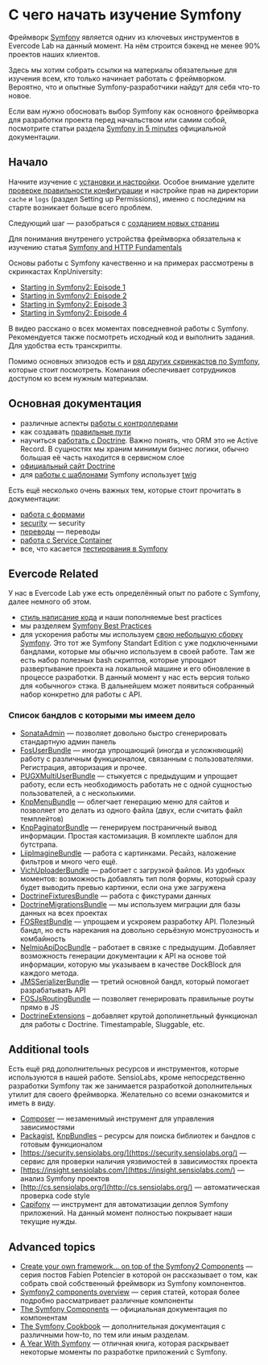 # С чего начать изучение Symfony

Фреймворк [Symfony](http://symfony.com/) является одниv из ключевых инструментов в Evercode Lab на данный момент. На нём строится бэкенд не менее 90% проектов наших клиентов.

Здесь мы хотим собрать ссылки на материалы обязательные для изучения всем, кто только начинает работать с фреймворком. Вероятно, что и опытные Symfony-разработчики найдут для себя что-то новое.

Если вам нужно обосновать выбор Symfony как основного фреймворка для разработки проекта перед начальством или самим собой, посмотрите статьи раздела [Symfony in 5 minutes](http://symfony.com/symfony_in_five_minutes) официальной документации.

## Начало

Начните изучение с [установки и настройки](http://symfony.com/doc/current/book/installation.html). Особое внимание уделите [проверке правильности конфигурации](http://symfony.com/doc/current/book/installation.html#checking-symfony-application-configuration-and-setup) и настройке прав на директории `cache` и `logs` (раздел Setting up Permissions), именно с последним на старте возникает больше всего проблем.

Следующий шаг — разобраться с [созданием новых страниц](http://symfony.com/doc/current/book/page_creation.html)

Для понимания внутренего устройства фреймворка обязательна к изучению статья [Symfony and HTTP Fundamentals](http://symfony.com/doc/current/book/http_fundamentals.html)

Основы работы с Symfony качественно и на примерах рассмотрены в скринкастах KnpUniversity:
* [Starting in Symfony2: Episode 1](https://knpuniversity.com/screencast/symfony2-ep1)
*  [Starting in Symfony2: Episode 2](https://knpuniversity.com/screencast/symfony2-ep2)
* [Starting in Symfony2: Episode 3](https://knpuniversity.com/screencast/symfony2-ep3)
*  [Starting in Symfony2: Episode 4](https://knpuniversity.com/screencast/symfony2-ep4)

В видео расскано о всех моментах повседневной работы с Symfony. Рекомендуется также посмотреть исходный код и выполнить задания. Для удобства есть транскрипты.

Помимо основных эпизодов есть и [ряд других скринкастов по Symfony](https://knpuniversity.com/tracks/symfony), которые стоит посмотреть. Компания обеспечивает сотрудников доступом ко всем нужным материалам.

## Основная документация

* различные аспекты [работы с контроллерами](http://symfony.com/doc/current/book/controller.html)
* как создавать [правильные пути](http://symfony.com/doc/current/book/routing.html)
* научиться [работать с Doctrine](http://symfony.com/doc/current/book/doctrine.html). Важно понять, что ORM это не Active Record. В сущностях мы храним минимум бизнес логики, обычно большая её часть находится в сервисном слое
*  [официальный сайт Doctrine](http://docs.doctrine-project.org/projects/doctrine-orm/en/latest/)
* для [работы с шаблонами](http://symfony.com/doc/current/book/templating.html) Symfony использует [twig](http://twig.sensiolabs.org/documentation)

Есть ещё несколько очень важных тем, которые стоит прочитать в документации:

* [работа с формами](http://symfony.com/doc/current/book/forms.html)
* [security](http://symfony.com/doc/current/book/security.html) — security
* [переводы](http://symfony.com/doc/current/book/translation.html) — переводы
* [работа с Service Container](http://symfony.com/doc/current/book/service_container.html)
* все, что касается [тестирования в Symfony](http://symfony.com/doc/current/book/testing.html)

## Evercode Related

У нас в Evercode Lab уже есть определённый опыт по работе с Symfony, далее немного об этом.

* [стиль написание кода](https://github.com/EvercodeLab/thebookofknowledge/tree/master/code_style) и наши пополняемые best practices
* мы разделяем [Symfony Best Practices](http://symfony.com/doc/current/best_practices/index.html)
* для ускорения работы мы используем [свою небольшую сборку Symfony](https://github.com/EvercodeLab/symfony-skeleton). Это тот же Symfony Standart Edition с уже подключенными бандлами, которые мы обычно используем в своей работе. Там же есть набор полезных bash скриптов, которые упрощают развертывание проекта на локальной машине и его обновление в процессе разработки. В данный момент у нас есть версия только для «обычного» стэка. В дальнейшем может появиться собранный набор конкретно для работы с API.

### Список бандлов с которыми мы имеем дело

* [SonataAdmin](https://sonata-project.org/bundles/admin/2-3/doc/index.html) — позволяет довольно быстро сгенерировать стандартную админ панель
* [FosUserBundle](http://symfony.com/doc/master/bundles/FOSRestBundle/index.html) — иногда упрощающий (иногда и усложняющий) работу с различным функционалом, связанным с пользователями. Регистрация, авторизация и прочее.
* [PUGXMultiUserBundle](https://github.com/PUGX/PUGXMultiUserBundle) — стыкуется с предыдущим и упрощает работу, если есть необходимость работать не с одной сущностью пользователей, а с несколькими.
* [KnpMenuBundle](http://symfony.com/doc/master/bundles/KnpMenuBundle/index.html) — облегчает генерацию меню для сайтов и позволяет это делать из одного файла (двух, если считать файл темплейтов)
* [KnpPaginatorBundle](https://github.com/KnpLabs/KnpPaginatorBundle) — генерируем постраничный вывод информации. Простая кастомизация. В комплекте шаблон для бутстрапа.
* [LiipImagineBundle](http://symfony.com/doc/master/bundles/LiipImagineBundle/index.html) — работа с картинками. Ресайз, наложение фильтров и много чего ещё.
* [VichUploaderBundle](https://github.com/dustin10/VichUploaderBundle) — работает с загрузкой файлов. Из удобных моментов: возможность добавлять тип поля формы, который сразу будет выводить превью картинки, если она уже загружена
* [DoctrineFixturesBundle](http://symfony.com/doc/master/bundles/DoctrineFixturesBundle/index.html) — работа с фикстурами данных
* [DoctrineMigrationsBundle](http://symfony.com/doc/master/bundles/DoctrineMigrationsBundle/index.html) — мы используем миграции для базы данных на всех проектах
* [FOSRestBundle](http://symfony.com/doc/master/bundles/FOSRestBundle/index.html) — упрощаем и ускрояем разработку API. Полезный бандл, но есть нарекания на довольно серьёзную монструозность и комбайность
* [NelmioApiDocBundle](https://github.com/nelmio/NelmioApiDocBundle/blob/master/Resources/doc/index.md) – работает в связке с предыдущим. Добавляет возможность генерации документации к API на основе той информации, которую мы указываем в качестве DockBlock для каждого метода.
* [JMSSerializerBundle](https://github.com/schmittjoh/JMSSerializerBundle) — третий основной бандл, который помогает разрабатывать API
* [FOSJsRoutingBundle](https://github.com/FriendsOfSymfony/FOSJsRoutingBundle/blob/master/Resources/doc/index.md) — позволяет генерировать правильные роуты прямо в JS
* [DoctrineExtensions](https://github.com/Atlantic18/DoctrineExtensions) – добавляет крутой дополинетльный функционал для работы с Doctrine. Timestampable, Sluggable, etc.

## Additional tools

Есть ещё ряд дополнительных ресурсов и инструментов, которые используются в нашей работе. SensioLabs, кроме непосредственно разработки Symfony так же занимается разработкой дополнительных утилит для своего фреймворка. Желательно со всеми ознакомится и иметь в виду.

* [Composer](https://getcomposer.org/doc/) — незаменимый инструмент для управления зависимостями
* [Packagist](https://packagist.org/), [KnpBundles](http://knpbundles.com/) – ресурсы для поиска библиотек и бандлов с готовым функционалом
* [https://security.sensiolabs.org/](https://security.sensiolabs.org/) — сервис для проверки наличия уязвимостей в зависимостях проекта
*  [https://insight.sensiolabs.com/](https://insight.sensiolabs.com/) — анализ Symfony проектов
* [http://cs.sensiolabs.org/](http://cs.sensiolabs.org/) — автоматическая проверка code style
* [Capifony](http://capifony.org/) — инструмент для автоматизации деплоя Symfony приложений. На данный момент полностью покрывает наши текущие нужды.

## Advanced topics

* [Create your own framework... on top of the Symfony2 Components](http://fabien.potencier.org/create-your-own-framework-on-top-of-the-symfony2-components-part-1.html) — серия постов Fabien Potencier в которой он рассказывает о том, как собрать свой собственный фреймворк из Symfony компонентов.
* [Symfony2 components overview](http://blog.servergrove.com/tag/symfony2-components/) — серия статей, которая более подробно рассматривает различные компоненты
* [The Symfony Components](http://symfony.com/doc/current/components/index.html) — официальная документация по компонентам
* [The Symfony Cookbook](http://symfony.com/doc/current/cookbook/index.html) — дополнительная документация с различными how-to, по тем или иным разделам.
* [A Year With Symfony](https://leanpub.com/a-year-with-symfony) — отличная книга, которая раскрывает некоторые моменты по разработке приложений с Symfony.
